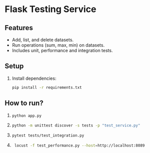 # Flask Testing Service

## Features
- Add, list, and delete datasets.
- Run operations (sum, max, min) on datasets.
- Includes unit, performance and integration tests.


## Setup
1. Install dependencies:
   ```bash
   pip install -r requirements.txt
   
## How to run?

1. ```bash 
   python app.py
2. ```bash 
   python -m unittest discover -s tests -p "test_service.py"
3. ```bash 
   pytest tests/test_integration.py
4. ```bash
    locust -f test_performance.py --host=http://localhost:8089
 
